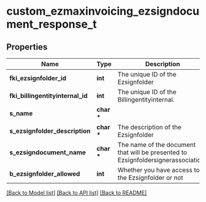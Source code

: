 # custom_ezmaxinvoicing_ezsigndocument_response_t

## Properties
Name | Type | Description | Notes
------------ | ------------- | ------------- | -------------
**fki_ezsignfolder_id** | **int** | The unique ID of the Ezsignfolder | 
**fki_billingentityinternal_id** | **int** | The unique ID of the Billingentityinternal. | [optional] 
**s_name** | **char \*** |  | 
**s_ezsignfolder_description** | **char \*** | The description of the Ezsignfolder | 
**s_ezsigndocument_name** | **char \*** | The name of the document that will be presented to Ezsignfoldersignerassociations | 
**b_ezsignfolder_allowed** | **int** | Whether you have access to the Ezsignfolder or not | 

[[Back to Model list]](../README.md#documentation-for-models) [[Back to API list]](../README.md#documentation-for-api-endpoints) [[Back to README]](../README.md)


